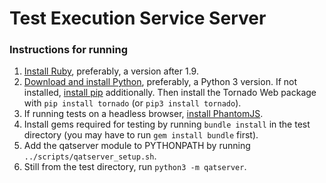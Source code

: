 # Test Execution Service Server

### Instructions for running
1. [Install Ruby](https://www.ruby-lang.org/en/documentation/installation/), preferably, a version
after 1.9.
1. [Download and install Python](https://www.python.org/downloads/), preferably, a Python 3 version.
If not installed, [install pip](http://pip.readthedocs.org/en/stable/installing/) additionally. Then
install the Tornado Web package with `pip install tornado` (or `pip3 install tornado`).
1. If running tests on a headless browser, [install PhantomJS](http://phantomjs.org/download.html).
1. Install gems required for testing by running `bundle install` in the test directory (you may have
to run `gem install bundle` first).
1. Add the qatserver module to PYTHONPATH by running `../scripts/qatserver_setup.sh`.
1. Still from the test directory, run `python3 -m qatserver`.


